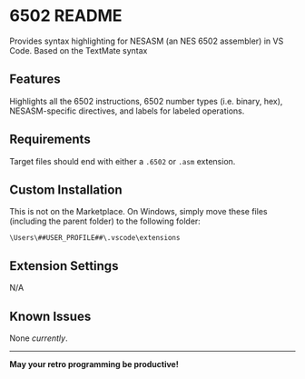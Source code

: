 # 6502 README

Provides syntax highlighting for NESASM (an NES 6502 assembler) in VS Code.  Based on the TextMate syntax

## Features

Highlights all the 6502 instructions, 6502 number types (i.e. binary, hex), NESASM-specific directives, and labels for labeled operations.

## Requirements

Target files should end with either a `.6502` or `.asm` extension.

## Custom Installation

This is not on the Marketplace.  On Windows, simply move these files (including the parent folder) to the following folder:

```text
\Users\##USER_PROFILE##\.vscode\extensions
```

## Extension Settings

N/A

## Known Issues

None *currently*.

-----------------------------------

**May your retro programming be productive!**

